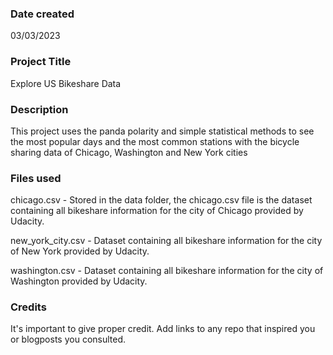 

### Date created
03/03/2023

### Project Title
Explore US Bikeshare Data

### Description
This project uses the panda polarity and simple statistical methods to see the most popular days and the most common stations with the bicycle sharing data of Chicago, Washington and New York cities

### Files used
chicago.csv - Stored in the data folder, the chicago.csv file is the dataset containing all bikeshare information for the city of Chicago provided by Udacity.

new_york_city.csv - Dataset containing all bikeshare information for the city of New York provided by Udacity.

washington.csv - Dataset containing all bikeshare information for the city of Washington provided by Udacity.
### Credits
It's important to give proper credit. Add links to any repo that inspired you or blogposts you consulted.

